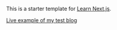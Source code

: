 This is a starter template for [Learn Next.js](https://nextjs.org/learn).

[Live example of my test blog](https://nextjs-blog.skyandrd.vercel.app)
